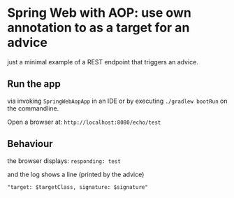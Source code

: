 # Spring Web with AOP: use own annotation to as a target for an advice

just a minimal example of a REST endpoint that triggers an advice.

## Run the app

via invoking `SpringWebAopApp` in an IDE or by executing `./gradlew bootRun` on the commandline.

Open a browser at: `http://localhost:8080/echo/test`

## Behaviour

the browser displays:
```responding: test```

and the log shows a line (printed by the advice)

```"target: $targetClass, signature: $signature"```
